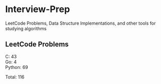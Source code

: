 # Interview-Prep
LeetCode Problems, Data Structure Implementations, and other tools for studying algorithms

## LeetCode Problems
C:      43<br/>
Go:     4<br/>
Python: 69<br/>

Total:  116
